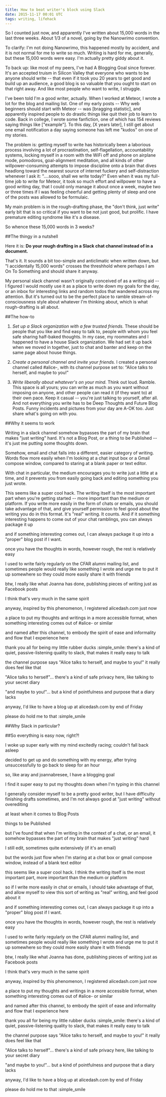 ```yaml
---
title: How to beat writer's block using Slack
date: 2015-11-17 00:01 UTC
tags: writing, lifehack
---
```


So I counted just now, and apparently I've written about 15,000 words in the last three weeks. About 1/3 of a novel, going by the Nanowrimo convention. 

To clarify: I'm not doing Nanowrimo, this happened mostly by accident, and it is not normal for me to write so much. Writing is hard for me, generally, but these 15,000 words were easy. I'm actually pretty giddy about it.

To back up: like most of my peers, I've had A Blogging Goal since forever. It's an accepted truism in Silicon Valley that everyone who wants to be anyone should write -- that even if it took you 20 years to get good and build up an audience, a good blog is so valuable that you ought to start on that right away. And like most people who want to write, I struggle.

I've been told I'm a good writer, actually. When I worked at Meteor, I wrote a lot for the blog and mailing list. One of my early posts -- Why web beginners should start with Meteor -- was [bragging statistic], and apparently inspired people to do drastic things like quit their job to learn to code. Back in college, I wrote some fanfiction, one of which has 154 reviews saying things like ["example"]. To this day, [X years later], I still get about one email notification a day saying someone has left me "kudos" on one of my stories.

The problem is: getting myself to write has historically been a laborious process involving a lot of procrastination, self-flagellation, accountability systems, locking myself in a room with the WiFi off and phone on airplane mode, pomodoros, goal-alignment meditation, and all kinds of other willpower-consuming attempts to impose discipline onto a brain that dives headlong toward the nearest source of internet fuckery and self-distraction whenever I ask it: "....sooo, shall we write today?" Even when it was my full-time job to write for Meteor, it took so much effort and willpower to have a good writing day, that I could only manage it about once a week, maybe two or three times if I was feeling cheerful and getting plenty of sleep and one of the posts was allowed to be formulaic.

My main problem is in the rough-drafting phase, the "don't think, just write" early bit that is so critical if you want to be not just good, but prolific. I have premature editing syndrome like it's a disease.

So whence these 15,000 words in 3 weeks?

##The thingy in a nutshell

Here it is: **Do your rough drafting in a Slack chat channel instead of in a document.**

That's it. It sounds a bit too-simple and anticlimatic when written down, but "I accidentally 15,000 words" crosses the threshhold where perhaps I am On To Something and should share it anyway. 

My personal slack channel wasn't originally conceived of as a writing aid -- I figured I would mostly use it as a place to write down my goals for the day, or an inbox for interesting links and random todos that wandered across my attention. But it's turned out to be the perfect place to ramble stream-of-consciousness style about whatever I'm thinking about, which is what rough-drafting is all about.

##The how-to

1) *Set up a Slack organization with a few trusted friends.* These should be people that you like and find easy to talk to, people with whom you feel safe sharing half-baked thoughts. In my case, my roommates and I happened to have a house Slack organization. We had set it up back when we moved in together, just to chat and banter and keep on the same page about house things. 

2) *Create a personal channel and invite your friends.* I created a personal channel called #alice-, with its channel purpose set to: "Alice talks to herself, and maybe to you!" 

3) *Write liberally about whatever's on your mind.* Think out loud. Ramble. This space is all yours; you can write as much as you want without imposing on anyone, and other people can read it (if they want to) at their own pace. Keep it casual -- you're just talking to yourself, after all. And not everything you write has to be Deep Thoughts and Future Blog Posts. Funny incidents and pictures from your day are A-OK too. Just share what's going on with you.

##Why it seems to work

Writing in a slack channel somehow bypasses the part of my brain that makes "just writing" hard. It's not a Blog Post, or a thing to be Published -- it's just me putting some thoughts down.

Somehow, email and chat falls into a different, easier category of writing. Words flow more easily when I'm looking at a chat input box or a Gmail compose window, compared to staring at a blank paper or text editor.

With chat in particular, the medium encourages you to write just a little at a time, and it prevents you from easily going back and editing something you just wrote. 

This seems like a super cool hack. The writing itself is the most important part when you're getting started -- more important than the medium or platform. If you write more easily in the form of chats or emails, you should take advantage of that, and give yourself permission to feel good about the writing you do in this format. It's "real" writing. It counts. And if it something interesting happens to come out of your chat ramblings, you can always package it up 



and if something interesting comes out, I can always package it up into a "proper" blog post if I want.

once you have the thoughts in words, however rough, the rest is relatively easy

I used to write fairly regularly on the CFAR alumni mailing list, and sometimes people would really like something I wrote and urge me to put it up somewhere so they could more easily share it with friends

btw, I really like what Joanna has done, publishing pieces of writing just as Facebook posts

I think that's very much in the same spirit

anyway, inspired by this phenomenon, I registered alicedash.com just now

a place to put my thoughts and writings in a more accessible format, when something interesting comes out of #alice- or similar

and named after this channel, to embody the spirit of ease and informality and flow that I experience here

thank you all for being my little rubber ducks :simple_smile: there's a kind of quiet, passive-listening quality to slack, that makes it really easy to talk

the channel purpose says "Alice talks to herself, and maybe to you!" it really does feel like that

"Alice talks to herself"... there's a kind of safe privacy here, like talking to your secret diary

"and maybe to you!"... but a kind of pointfulness and purpose that a diary lacks

anyway, I'd like to have a blog up at alicedash.com by end of Friday

please do hold me to that :simple_smile







##Why Slack in particular?


##So everything is easy now, right?! 




I woke up super early with my mind excitedly racing; couldn't fall back asleep

decided to get up and do something with my energy, after trying unsuccessfully to go back to sleep for an hour

so, like aray and joannabresee, I have a blogging goal

I find it super easy to put my thoughts down when I'm typing in this channel

I generally consider myself to be a pretty good writer, but I have difficulty finishing drafts sometimes, and I'm not always good at "just writing" without overediting

at least when it comes to Blog Posts

things to be Published

but I've found that when I'm writing in the context of a chat, or an email, it somehow bypasses the part of my brain that makes "just writing" hard

I still edit, sometimes quite extensively (if it's an email)

but the words just flow when I'm staring at a chat box or gmail compose window, instead of a blank text editor

this seems like a super cool hack. I think the writing itself is the most important part, more important than the medium or platform

so if I write more easily in chat or emails, I should take advantage of that, and allow myself to view this sort of writing as "real" writing, and feel good about it

and if something interesting comes out, I can always package it up into a "proper" blog post if I want.

once you have the thoughts in words, however rough, the rest is relatively easy

I used to write fairly regularly on the CFAR alumni mailing list, and sometimes people would really like something I wrote and urge me to put it up somewhere so they could more easily share it with friends

btw, I really like what Joanna has done, publishing pieces of writing just as Facebook posts

I think that's very much in the same spirit

anyway, inspired by this phenomenon, I registered alicedash.com just now

a place to put my thoughts and writings in a more accessible format, when something interesting comes out of #alice- or similar

and named after this channel, to embody the spirit of ease and informality and flow that I experience here

thank you all for being my little rubber ducks :simple_smile: there's a kind of quiet, passive-listening quality to slack, that makes it really easy to talk

the channel purpose says "Alice talks to herself, and maybe to you!" it really does feel like that

"Alice talks to herself"... there's a kind of safe privacy here, like talking to your secret diary

"and maybe to you!"... but a kind of pointfulness and purpose that a diary lacks

anyway, I'd like to have a blog up at alicedash.com by end of Friday

please do hold me to that :simple_smile
